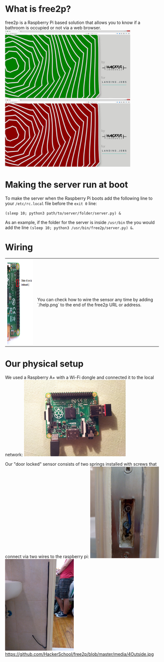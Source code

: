 # What is free2p?

free2p is a Raspberry Pi based solution that allows you to know if a bathroom is occupied or not via a web browser.
<img src="https://github.com/HackerSchool/free2p/blob/master/media/5free2p.PNG" width="410" >
<img src="https://github.com/HackerSchool/free2p/blob/master/media/6busy2p.PNG" width="410" >

# Making the server run at boot

To make the server when the Raspberry Pi boots add the following line to your `/etc/rc.local` file before the `exit 0` line:

`(sleep 10; python3 path/to/server/folder/server.py) &`

As an example, if the folder for the server is inside `/usr/bin` the you would add the line `(sleep 10; python3 /usr/bin/free2p/server.py) &`.

# Wiring
<table>
    <tr>
        <td><img src="https://github.com/HackerSchool/free2p/blob/master/help.png" height="280" ></td>
        <td>You can check how to wire the sensor any time by adding `/help.png` to the end of the free2p URL or address.</td>
    </tr>
</table>

# Our physical setup
We used a Raspberry A+ with a Wi-Fi dongle and connected it to the local network:
<img src="https://github.com/HackerSchool/free2p/blob/master/media/1raspAplus.jpg" height="250">

Our "door locked" sensor consists of two springs installed with screws that connect via two wires to the raspberry pi:
<img src="https://github.com/HackerSchool/free2p/blob/master/media/2Lock.jpg" height="300">
<img src="https://github.com/HackerSchool/free2p/blob/master/media/3Inside.jpg" height="300">
https://github.com/HackerSchool/free2p/blob/master/media/4Outside.jpg
